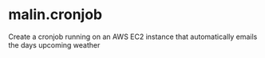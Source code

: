 # malin.cronjob

Create a cronjob running on an AWS EC2 instance that automatically emails the days upcoming weather
